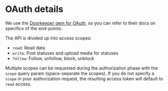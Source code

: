 OAuth details
=============

We use the [Doorkeeper gem for OAuth](https://github.com/doorkeeper-gem/doorkeeper/wiki), so you can refer to their docs on specifics of the end-points.

The API is divided up into access scopes:

- `read`: Read data
- `write`: Post statuses and upload media for statuses
- `follow`: Follow, unfollow, block, unblock

Multiple scopes can be requested during the authorization phase with the `scope` query param (space-separate the scopes). If you do not specify a `scope` in your authorization request, the resulting access token will default to `read` access.
